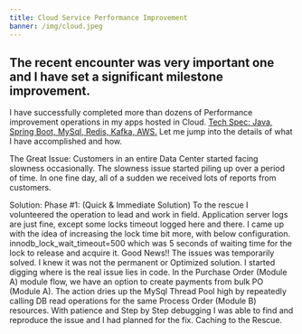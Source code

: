 ```yaml
---
title: Cloud Service Performance Improvement
banner: /img/cloud.jpeg
---
```


<h2>The recent encounter was very important one and I have set a significant milestone improvement.</h2>

I have successfully completed more than dozens of Performance improvement operations in my apps hosted in Cloud. 
<u>Tech Spec: Java, Spring Boot, MySql, Redis, Kafka, AWS.</u>
Let me jump into the details of what I have accomplished and how.

The Great Issue:
Customers in an entire Data Center started facing slowness occasionally. The slowness issue started piling up over a period of time. In one fine day, all of a sudden we received lots of reports from customers.

Solution:
Phase #1: (Quick & Immediate Solution)
To the rescue I volunteered the operation to lead and work in field. Application server logs are just fine, except some locks timeout logged here and there. I came up with the idea of increasing the lock time bit more, with below configuration.
innodb_lock_wait_timeout=500
which was 5 seconds of waiting time for the lock to release and acquire it.
Good News!! The issues was temporarily solved. I knew it was not the permanent or Optimized solution. I started digging where is the real issue lies in code. In the Purchase Order (Module A) module flow, we have an option to create payments from bulk PO (Module A). The action dries up the MySql Thread Pool high by repeatedly calling DB read operations for the same Process Order (Module B) resources.
With patience and Step by Step debugging I was able to find and reproduce the issue and I had planned for the fix. Caching to the Rescue.